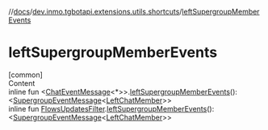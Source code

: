 //[docs](../../index.md)/[dev.inmo.tgbotapi.extensions.utils.shortcuts](index.md)/[leftSupergroupMemberEvents](left-supergroup-member-events.md)



# leftSupergroupMemberEvents  
[common]  
Content  
inline fun <[ChatEventMessage](../dev.inmo.tgbotapi.types.message.abstracts/-chat-event-message/index.md)<*>>.[leftSupergroupMemberEvents](left-supergroup-member-events.md)(): <[SupergroupEventMessage](../dev.inmo.tgbotapi.types.message.abstracts/-supergroup-event-message/index.md)<[LeftChatMember](../dev.inmo.tgbotapi.types.message.ChatEvents/-left-chat-member/index.md)>>  
inline fun [FlowsUpdatesFilter](../dev.inmo.tgbotapi.updateshandlers/-flows-updates-filter/index.md).[leftSupergroupMemberEvents](left-supergroup-member-events.md)(): <[SupergroupEventMessage](../dev.inmo.tgbotapi.types.message.abstracts/-supergroup-event-message/index.md)<[LeftChatMember](../dev.inmo.tgbotapi.types.message.ChatEvents/-left-chat-member/index.md)>>  




